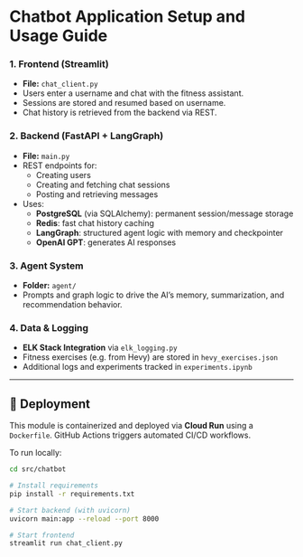# Chatbot Application Setup and Usage Guide

### 1. **Frontend (Streamlit)**

- **File:** `chat_client.py`
- Users enter a username and chat with the fitness assistant.
- Sessions are stored and resumed based on username.
- Chat history is retrieved from the backend via REST.

### 2. **Backend (FastAPI + LangGraph)**

- **File:** `main.py`
- REST endpoints for:
  - Creating users
  - Creating and fetching chat sessions
  - Posting and retrieving messages
- Uses:
  - **PostgreSQL** (via SQLAlchemy): permanent session/message storage
  - **Redis**: fast chat history caching
  - **LangGraph**: structured agent logic with memory and checkpointer
  - **OpenAI GPT**: generates AI responses

### 3. **Agent System**

- **Folder:** `agent/`
- Prompts and graph logic to drive the AI’s memory, summarization, and recommendation behavior.

### 4. **Data & Logging**

- **ELK Stack Integration** via `elk_logging.py`
- Fitness exercises (e.g. from Hevy) are stored in `hevy_exercises.json`
- Additional logs and experiments tracked in `experiments.ipynb`

---

## 🐳 Deployment

This module is containerized and deployed via **Cloud Run** using a `Dockerfile`. GitHub Actions triggers automated CI/CD workflows.

To run locally:

```bash
cd src/chatbot

# Install requirements
pip install -r requirements.txt

# Start backend (with uvicorn)
uvicorn main:app --reload --port 8000

# Start frontend
streamlit run chat_client.py
